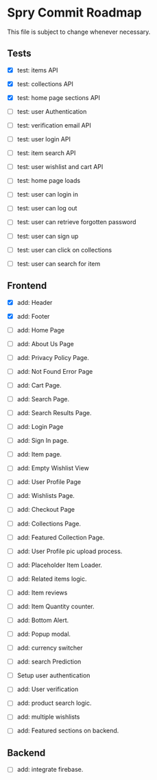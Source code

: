 # Spry Commit Roadmap

This file is subject to change whenever necessary.

## Tests

-  [x] test: items API
-  [x] test: collections API
-  [x] test: home page sections API
-  [ ] test: user Authentication
-  [ ] test: verification email API
-  [ ] test: user login API
-  [ ] test: item search API
-  [ ] test: user wishlist and cart API

-  [ ] test: home page loads
-  [ ] test: user can login in
-  [ ] test: user can log out
-  [ ] test: user can retrieve forgotten password
-  [ ] test: user can sign up
-  [ ] test: user can click on collections
-  [ ] test: user can search for item

## Frontend

-  [x] add: Header
-  [x] add: Footer
-  [ ] add: Home Page
-  [ ] add: About Us Page
-  [ ] add: Privacy Policy Page.
-  [ ] add: Not Found Error Page
-  [ ] add: Cart Page.
-  [ ] add: Search Page.
-  [ ] add: Search Results Page.
-  [ ] add: Login Page
-  [ ] add: Sign In page.
-  [ ] add: Item page.
-  [ ] add: Empty Wishlist View
-  [ ] add: User Profile Page
-  [ ] add: Wishlists Page.
-  [ ] add: Checkout Page
-  [ ] add: Collections Page.
-  [ ] add: Featured Collection Page.

-  [ ] add: User Profile pic upload process.
-  [ ] add: Placeholder Item Loader.

-  [ ] add: Related items logic.
-  [ ] add: Item reviews
-  [ ] add: Item Quantity counter.
-  [ ] add: Bottom Alert.
-  [ ] add: Popup modal.

-  [ ] add: currency switcher
-  [ ] add: search Prediction
-  [ ] Setup user authentication
-  [ ] add: User verification
-  [ ] add: product search logic.
-  [ ] add: multiple wishlists
-  [ ] add: Featured sections on backend.

## Backend

-  [ ] add: integrate firebase.
